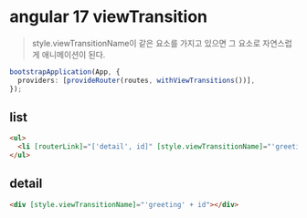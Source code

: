 # angular 17 viewTransition

> style.viewTransitionName이 같은 요소를 가지고 있으면 그 요소로 자연스럽게 애니메이션이 된다.

```ts
bootstrapApplication(App, {
  providers: [provideRouter(routes, withViewTransitions())],
});
```

## list

```html
<ul>
  <li [routerLink]="['detail', id]" [style.viewTransitionName]="'greeting' + id"></li>
</ul>
```

## detail

```html
<div [style.viewTransitionName]="'greeting' + id"></div>
```
